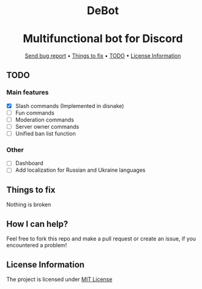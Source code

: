 <div align="center">

  # DeBot
</div>
<div align="center">

  # Multifunctional bot for Discord
</div>

<div align="center">
  <a href="https://gitlab.com/DebilosTeam/DeBot/-/issues">Send bug report</a>
  •
  <a href="https://gitlab.com/DebilosTeam/DeBot#things-to-fix">Things to fix</a>
  •
  <a href="https://gitlab.com/DebilosTeam/DeBot#TODO">TODO</a>
  •
  <a href="https://gitlab.com/DebilosTeam/DeBot#license-information">License Information</a>
</div>

## TODO
### Main features
- [X] Slash commands (Implemented in disnake)
- [ ] Fun commands
- [ ] Moderation commands
- [ ] Server owner commands
- [ ] Unified ban list function

### Other
- [ ] Dashboard
- [ ] Add localization for Russian and Ukraine languages

## Things to fix
Nothing is broken

## How I can help?
Feel free to fork this repo and make a pull request or create an issue, if you encountered a problem!

## License Information
The project is licensed under [MIT License](https://gitlab.com/DebilosTeam/DeBot/-/blob/main/LICENSE)
